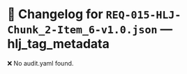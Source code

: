 # 📝 Changelog for `REQ-015-HLJ-Chunk_2-Item_6-v1.0.json` — **hlj_tag_metadata**

❌ No audit.yaml found.
